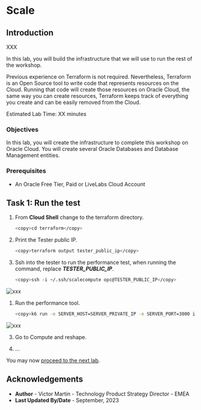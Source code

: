 # Scale

## Introduction

XXX

In this lab, you will build the infrastructure that we will use to run the rest of the workshop.

Previous experience on Terraform is not required. Nevertheless, Terraform is an Open Source tool to write code that represents resources on the Cloud. Running that code will create those resources on Oracle Cloud, the same way you can create resources, Terraform keeps track of everything you create and can be easily removed from the Cloud.

Estimated Lab Time: XX minutes

### Objectives

In this lab, you will create the infrastructure to complete this workshop on Oracle Cloud. You will create several Oracle Databases and Database Management entities.

### Prerequisites

* An Oracle Free Tier, Paid or LiveLabs Cloud Account

## Task 1: Run the test

1. From **Cloud Shell** change to the terraform directory.

    ```bash
    <copy>cd terraform</copy>
    ```
2. Print the Tester public IP.

    ```bash
    <copy>terraform output tester_public_ip</copy>
    ```

3. Ssh into the tester to run the performance test, when running the command, replace _**TESTER_PUBLIC_IP**_.

    ```bash
    <copy>ssh -i ~/.ssh/scalecompute opc@TESTER_PUBLIC_IP</copy>
    ```
  ![xxx](images/xxx.png)

1. Run the performance tool.

    ```bash
    <copy>k6 run -e SERVER_HOST=SERVER_PRIVATE_IP -e SERVER_PORT=3000 index.js</copy>
    ```

  ![xxx](images/xxx.png)

3. Go to Compute and reshape.

4. ...

You may now [proceed to the next lab](#next).

## Acknowledgements

* **Author** - Victor Martin - Technology Product Strategy Director - EMEA
* **Last Updated By/Date** - September, 2023
